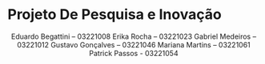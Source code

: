 # Projeto De Pesquisa e Inovação
<div align="center">
Eduardo Begattini – 03221008
Erika Rocha – 03221023
Gabriel Medeiros – 03221012
Gustavo Gonçalves – 03221046
Mariana Martins – 03221061
Patrick Passos - 03221054
</div>

